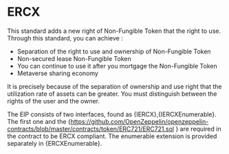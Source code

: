 # ERCX
This standard adds a new right of Non-Fungible Token that the right to use. Through this standard, you can achieve :

- Separation of the right to use and ownership of Non-Fungible Token
- Non-secured lease Non-Fungible Token
- You can continue to use it after you mortgage the Non-Fungible Token
- Metaverse sharing economy

It is precisely because of the separation of ownership and use right that the utilization rate of assets can be greater. You must distinguish between the rights of the user and the owner.

The EIP consists of two interfaces, found as {IERCX},{IERCXEnumerable}. The first one and the {https://github.com/OpenZeppelin/openzeppelin-contracts/blob/master/contracts/token/ERC721/ERC721.sol } are required in the contract to be ERCX compliant. The enumerable extension is provided separately in {ERCXEnumerable}.
